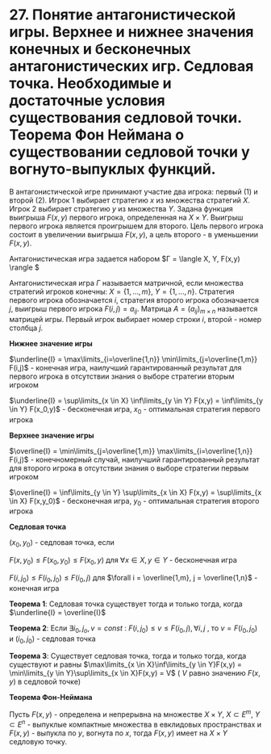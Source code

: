 # 27. Понятие антагонистической игры. Верхнее и нижнее значения конечных и бесконечных антагонистических игр. Седловая точка. Необходимые и достаточные условия существования седловой точки. Теорема Фон Неймана о существовании седловой точки у вогнуто-выпуклых функций.

В антагонистической игре принимают участие два игрока: первый (1) и второй (2). Игрок 1 выбирает стратегию $x$ из множества стратегий $X$. Игрок 2 выбирает стратегию $y$ из множества $Y$. Задана функция выигрыша  $F(x,y)$ первого игрока, определенная на $X \times Y$. Выигрыш первого игрока является проигрышем для второго. Цель первого игрока состоит в увеличении выигрыша $F(x,y)$, а цель второго - в уменьшении $F(x,y)$.

Антагонистическая игра задается набором  $Г = \langle X, Y, F(x,y) \rangle $

Антагонистическая игра  $Г$ называется матричной, если множества стратегий игроков конечны: $X = \{ 1, \dots, m\}$,  $Y = \{ 1, \dots, n\}$. Стратегия первого игрока обозначается $i$, стратегия второго игрока обозначается $j$, выигрыш первого игрока $F(i,j) = a_{ij}$. Матрица $A = (a_{ij})_{m \times n}$ называется матрицей игры. Первый игрок выбирает номер строки $i$, второй - номер столбца $j$.

**Нижнее значение игры**

$\underline{I} = \max\limits_{i=\overline{1,n}} \min\limits_{j=\overline{1,m}} F(i,j)$ - конечная игра, наилучший гарантированный результат для первого игрока в отсутствии знания о выборе стратегии вторым игроком 

$\underline{I} = \sup\limits_{x \in X} \inf\limits_{y \in Y} F(x,y) = \inf\limits_{y \in Y} F(x_0,y)$ - бесконечная игра, $x_0$ - оптимальная стратегия первого игрока

**Верхнее значение игры**

$\overline{I} = \min\limits_{j=\overline{1,m}} \max\limits_{i=\overline{1,n}}  F(i,j)$ -  конечномерный случай, наилучший гарантированный результат для второго игрока в отсутствии знания о выборе стратегии первым игроком 

$\overline{I} =  \inf\limits_{y \in Y} \sup\limits_{x \in X} F(x,y) = \sup\limits_{x \in X} F(x,y_0)$ - бесконечная игра, $y_0$ - оптимальная стратегия второго игрока

**Седловая точка**

$(x_0, y_0)$ - седловая точка, если 

$F(x,y_0) \le F(x_0, y_0) \le F(x_0,y)$ для $\forall x \in X, y \in Y$       -    бесконечная игра

$F(i,j_0) \le F(i_0, j_0) \le F(i_0,j)$ для $\forall i = \overline{1,m}, j = \overline{1,n}$    -     конечная игра



**Теорема 1**: Седловая точка существует тогда и только тогда, когда $\underline{I} = \overline{I}$ 

**Теорема 2**: Если $\exists i_0, j_o, v=const$ : $F(i,j_0) \le v \le F(i_0,j), \forall i,j$ , то  $v = F(i_0, j_0)$ и $(i_0, j_0)$ - седловая точка

**Теорема 3**: Существует седловая точка, тогда и только тогда, когда существуют и равны $\max\limits_{x \in X}\inf\limits_{y \in Y}F(x,y)  = \min\limits_{y \in Y}\sup\limits_{x \in X}F(x,y) = V$  ( $V$ равно значению $F(x,y)$ в седловой точке)



**Теорема Фон-Неймана**

Пусть $F(x, y)$ - определена и непрерывна на множестве $X \times Y$, $X \subset E^m$, $Y \subset E^n$ - выпуклые компактные множества в евклидовых пространствах и $F(x,y)$ - выпукла по $y$, вогнута по $x$, тогда $F(x,y)$ имеет на $X \times Y$ седловую точку.
